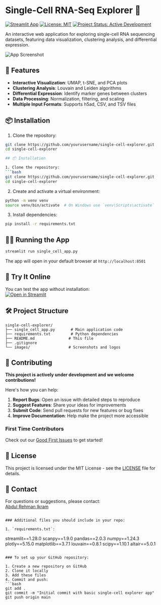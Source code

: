 # Single-Cell RNA-Seq Explorer 🧬

[![Streamlit App](https://static.streamlit.io/badges/streamlit_badge_black_white.svg)](https://your-streamlit-app-url.streamlit.app/)
[![License: MIT](https://img.shields.io/badge/License-MIT-yellow.svg)](https://opensource.org/licenses/MIT)
[![Project Status: Active Development](https://img.shields.io/badge/status-active%20development-brightgreen)](https://github.com/yourusername/single-cell-explorer)

An interactive web application for exploring single-cell RNA sequencing datasets, featuring data visualization, clustering analysis, and differential expression.

![App Screenshot](https://raw.githubusercontent.com/yourusername/single-cell-explorer/main/images/app-screenshot.png)

## 🚀 Features

- **Interactive Visualization**: UMAP, t-SNE, and PCA plots
- **Clustering Analysis**: Louvain and Leiden algorithms
- **Differential Expression**: Identify marker genes between clusters
- **Data Processing**: Normalization, filtering, and scaling
- **Multiple Input Formats**: Supports h5ad, CSV, and TSV files

## 📦 Installation

1. Clone the repository:
```bash
git clone https://github.com/yourusername/single-cell-explorer.git
cd single-cell-explorer

## 📦 Installation

1. Clone the repository:
```bash
git clone https://github.com/yourusername/single-cell-explorer.git
cd single-cell-explorer
```

2. Create and activate a virtual environment:
```bash
python -m venv venv
source venv/bin/activate  # On Windows use `venv\Scripts\activate`
```

3. Install dependencies:
```bash
pip install -r requirements.txt
```

## 🏃‍♂️ Running the App

```bash
streamlit run single_cell_app.py
```

The app will open in your default browser at `http://localhost:8501`

## 🌟 Try It Online

You can test the app without installation:  
[![Open in Streamlit](https://static.streamlit.io/badges/streamlit_badge_black_white.svg)](https://your-streamlit-app-url.streamlit.app/)

## 🛠️ Project Structure

```
single-cell-explorer/
├── single_cell_app.py       # Main application code
├── requirements.txt         # Python dependencies
├── README.md               # This file
├── .gitignore
└── images/                 # Screenshots and logos
```

## 🤝 Contributing

**This project is actively under development and we welcome contributions!**

Here's how you can help:

1. **Report Bugs**: Open an issue with detailed steps to reproduce
2. **Suggest Features**: Share your ideas for improvements
3. **Submit Code**: Send pull requests for new features or bug fixes
4. **Improve Documentation**: Help make the project more accessible

### First Time Contributors

Check out our [Good First Issues](https://github.com/yourusername/single-cell-explorer/issues?q=is%3Aopen+is%3Aissue+label%3A%22good+first+issue%22) to get started!

## 📜 License

This project is licensed under the MIT License - see the [LICENSE](LICENSE) file for details.

## 📧 Contact

For questions or suggestions, please contact:  
[Abdul Rehman Ikram](mailto:hanzo7n@gmail.com)  
```

### Additional files you should include in your repo:

1. `requirements.txt`:
```
streamlit==1.28.0
scanpy==1.9.0
pandas==2.0.3
numpy==1.24.3
plotly==5.15.0
matplotlib==3.7.1
louvain==0.8.1
scipy==1.10.1
altair==5.0.1
```

### To set up your GitHub repository:

1. Create a new repository on GitHub
2. Clone it locally
3. Add these files
4. Commit and push:
```bash
git add .
git commit -m "Initial commit with basic single-cell explorer app"
git push origin main
```
